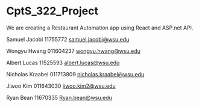 # CptS_322_Project
We are creating a Restaurant Automation app using React and ASP.net API.

Samuel Jacobi
11755772
samuel.jacobi@wsu.edu

Wongyu Hwang
011604237
wongyu.hwang@wsu.edu

Albert Lucas
11525593
albert.lucas@wsu.edu

Nicholas Kraabel
011713809
nicholas.kraabel@wsu.edu

Jiwoo Kim
011643030
jiwoo.kim2@wsu.edu

Ryan Bean
11670335
Ryan.bean@wsu.edu
